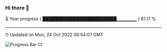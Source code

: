 ### Hi there 👋

⏳ Year progress { ████████████████████████▁▁▁▁▁▁ } 81.17 %

---

⏰ Updated on Mon, 24 Oct 2022 06:54:07 GMT

![Progress Bar CI](https://github.com/liununu/liununu/workflows/Progress%20Bar%20CI/badge.svg)
